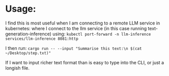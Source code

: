 # Usage:

I find this is most useful when I am connecting to a remote LLM service in kubernetes: where I connect
to the llm service (in this case running text-generation-inference) using:
`kubectl port-forward -n llm-inference services/llm-inference 8081:http`

I then run:
`cargo run -- --input "Summarise this text:\n $(cat ~/Desktop/step.txt)"`

If I want to input richer text format than is easy to type into the CLI, or just a longish file.

